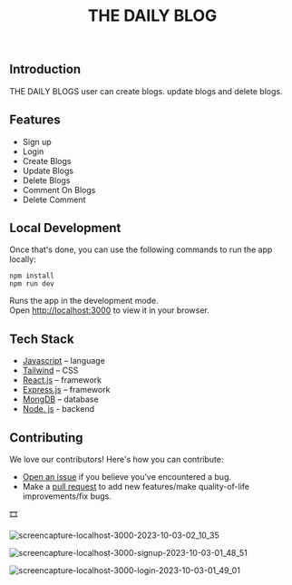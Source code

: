 
<h1 align="center">THE DAILY BLOG</h1>


<br/>

## Introduction

THE DAILY BLOGS user can create blogs. update blogs and delete blogs.

## Features

- Sign up
- Login
- Create Blogs
- Update Blogs
- Delete Blogs
- Comment On Blogs
- Delete Comment

## Local Development

Once that's done, you can use the following commands to run the app locally:

```
npm install
npm run dev
```
Runs the app in the development mode.\
Open [http://localhost:3000](http://localhost:3000) to view it in your browser.

## Tech Stack

- [Javascript](https://www.typescriptlang.org/) – language
- [Tailwind](https://tailwindcss.com/) – CSS
- [React.js](https://react.dev/) – framework
- [Express.js](https://expressjs.com/) – framework
- [MongDB](https://www.mongodb.com/) – database
- [Node. js](https://nodejs.org/en) - backend

## Contributing

We love our contributors! Here's how you can contribute:

- [Open an issue](https://github.com/thezeeshann/Blog-app-mern/issues) if you believe you've encountered a bug.
- Make a [pull request](https://github.com/thezeeshann/Blog-app-mern/pulls) to add new features/make quality-of-life improvements/fix bugs.

🎞


![screencapture-localhost-3000-2023-10-03-02_10_35](https://github.com/thezeeshann/Blog-app-mern/assets/88139550/547479df-614b-4840-99ef-9b31efd9bed1)

![screencapture-localhost-3000-signup-2023-10-03-01_48_51](https://github.com/thezeeshann/Blog-app-mern/assets/88139550/7f90943e-f6d5-4b66-a9e0-16d60bd5f586)

![screencapture-localhost-3000-login-2023-10-03-01_49_01](https://github.com/thezeeshann/Blog-app-mern/assets/88139550/9e929294-69e6-44d2-bc39-86a0f9453538)
